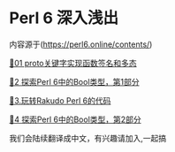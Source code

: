# Perl 6 深入浅出

内容源于(https://perl6.online/contents/)

[🦋01 proto关键字实现函数签名和多态](01-the-proto-keyword.md)

[🔬2 探索Perl 6中的Bool类型，第1部分](02-Bool-type.md)

[🔬3.玩转Rakudo Perl 6的代码](03-Playing-code-Rakudo.md)

[🔬4 探索Perl 6中的Bool类型，第2部分](02-Bool-type-2.md)

我们会陆续翻译成中文，有兴趣请加入,一起搞


